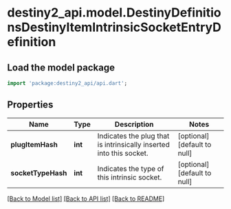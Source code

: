 # destiny2_api.model.DestinyDefinitionsDestinyItemIntrinsicSocketEntryDefinition

## Load the model package
```dart
import 'package:destiny2_api/api.dart';
```

## Properties
Name | Type | Description | Notes
------------ | ------------- | ------------- | -------------
**plugItemHash** | **int** | Indicates the plug that is intrinsically inserted into this socket. | [optional] [default to null]
**socketTypeHash** | **int** | Indicates the type of this intrinsic socket. | [optional] [default to null]

[[Back to Model list]](../README.md#documentation-for-models) [[Back to API list]](../README.md#documentation-for-api-endpoints) [[Back to README]](../README.md)


